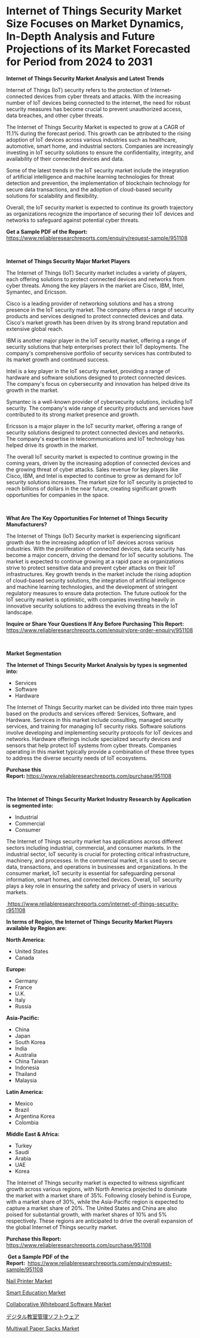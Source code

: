 <p><h1>Internet of Things Security Market Size Focuses on Market Dynamics, In-Depth Analysis and Future Projections of its Market Forecasted for Period from 2024 to 2031</h1></p><p><strong>Internet of Things Security Market Analysis and Latest Trends</strong></p>
<p><p>Internet of Things (IoT) security refers to the protection of Internet-connected devices from cyber threats and attacks. With the increasing number of IoT devices being connected to the internet, the need for robust security measures has become crucial to prevent unauthorized access, data breaches, and other cyber threats.</p><p>The Internet of Things Security Market is expected to grow at a CAGR of 11.1% during the forecast period. This growth can be attributed to the rising adoption of IoT devices across various industries such as healthcare, automotive, smart home, and industrial sectors. Companies are increasingly investing in IoT security solutions to ensure the confidentiality, integrity, and availability of their connected devices and data.</p><p>Some of the latest trends in the IoT security market include the integration of artificial intelligence and machine learning technologies for threat detection and prevention, the implementation of blockchain technology for secure data transactions, and the adoption of cloud-based security solutions for scalability and flexibility.</p><p>Overall, the IoT security market is expected to continue its growth trajectory as organizations recognize the importance of securing their IoT devices and networks to safeguard against potential cyber threats.</p></p>
<p><strong>Get a Sample PDF of the Report:&nbsp;</strong> <a href="https://www.reliableresearchreports.com/enquiry/request-sample/951108">https://www.reliableresearchreports.com/enquiry/request-sample/951108</a></p>
<p>&nbsp;</p>
<p><strong>Internet of Things Security Major Market Players</strong></p>
<p><p>The Internet of Things (IoT) Security market includes a variety of players, each offering solutions to protect connected devices and networks from cyber threats. Among the key players in the market are Cisco, IBM, Intel, Symantec, and Ericsson. </p><p>Cisco is a leading provider of networking solutions and has a strong presence in the IoT security market. The company offers a range of security products and services designed to protect connected devices and data. Cisco's market growth has been driven by its strong brand reputation and extensive global reach.</p><p>IBM is another major player in the IoT security market, offering a range of security solutions that help enterprises protect their IoT deployments. The company's comprehensive portfolio of security services has contributed to its market growth and continued success.</p><p>Intel is a key player in the IoT security market, providing a range of hardware and software solutions designed to protect connected devices. The company's focus on cybersecurity and innovation has helped drive its growth in the market.</p><p>Symantec is a well-known provider of cybersecurity solutions, including IoT security. The company's wide range of security products and services have contributed to its strong market presence and growth.</p><p>Ericsson is a major player in the IoT security market, offering a range of security solutions designed to protect connected devices and networks. The company's expertise in telecommunications and IoT technology has helped drive its growth in the market.</p><p>The overall IoT security market is expected to continue growing in the coming years, driven by the increasing adoption of connected devices and the growing threat of cyber attacks. Sales revenue for key players like Cisco, IBM, and Intel is expected to continue to grow as demand for IoT security solutions increases. The market size for IoT security is projected to reach billions of dollars in the near future, creating significant growth opportunities for companies in the space.</p></p>
<p>&nbsp;</p>
<p><strong>What Are The Key Opportunities For Internet of Things Security Manufacturers?</strong></p>
<p><p>The Internet of Things (IoT) Security market is experiencing significant growth due to the increasing adoption of IoT devices across various industries. With the proliferation of connected devices, data security has become a major concern, driving the demand for IoT security solutions. The market is expected to continue growing at a rapid pace as organizations strive to protect sensitive data and prevent cyber attacks on their IoT infrastructures. Key growth trends in the market include the rising adoption of cloud-based security solutions, the integration of artificial intelligence and machine learning technologies, and the development of stringent regulatory measures to ensure data protection. The future outlook for the IoT security market is optimistic, with companies investing heavily in innovative security solutions to address the evolving threats in the IoT landscape.</p></p>
<p><strong>Inquire or Share Your Questions If Any Before Purchasing This Report:</strong> <a href="https://www.reliableresearchreports.com/enquiry/pre-order-enquiry/951108">https://www.reliableresearchreports.com/enquiry/pre-order-enquiry/951108</a></p>
<p>&nbsp;</p>
<p><strong>Market Segmentation</strong></p>
<p><strong>The Internet of Things Security Market Analysis by types is segmented into:</strong></p>
<p><ul><li>Services</li><li>Software</li><li>Hardware</li></ul></p>
<p><p>The Internet of Things Security market can be divided into three main types based on the products and services offered: Services, Software, and Hardware. Services in this market include consulting, managed security services, and training for managing IoT security risks. Software solutions involve developing and implementing security protocols for IoT devices and networks. Hardware offerings include specialized security devices and sensors that help protect IoT systems from cyber threats. Companies operating in this market typically provide a combination of these three types to address the diverse security needs of IoT ecosystems.</p></p>
<p><strong>Purchase this Report:&nbsp;</strong><a href="https://www.reliableresearchreports.com/purchase/951108">https://www.reliableresearchreports.com/purchase/951108</a></p>
<p>&nbsp;</p>
<p><strong>The Internet of Things Security Market Industry Research by Application is segmented into:</strong></p>
<p><ul><li>Industrial</li><li>Commercial</li><li>Consumer</li></ul></p>
<p><p>The Internet of Things security market has applications across different sectors including industrial, commercial, and consumer markets. In the industrial sector, IoT security is crucial for protecting critical infrastructure, machinery, and processes. In the commercial market, it is used to secure data, transactions, and operations in businesses and organizations. In the consumer market, IoT security is essential for safeguarding personal information, smart homes, and connected devices. Overall, IoT security plays a key role in ensuring the safety and privacy of users in various markets.</p></p>
<p><a href="https://www.reliableresearchreports.com/internet-of-things-security-r951108">&nbsp;https://www.reliableresearchreports.com/internet-of-things-security-r951108</a></p>
<p><strong>In terms of Region, the Internet of Things Security Market Players available by Region are:</strong></p>
<p>
    <p> <strong> North America: </strong>
        <ul>
            <li>United States</li>
            <li>Canada</li>
        </ul>
        </p> 
    <p> <strong> Europe: </strong>
        <ul>
            <li>Germany</li>
            <li>France</li>
            <li>U.K.</li>
            <li>Italy</li>
            <li>Russia</li>
        </ul>
        </p> 
    <p> <strong> Asia-Pacific: </strong>
        <ul>
            <li>China</li>
            <li>Japan</li>
            <li>South Korea</li>
            <li>India</li>
            <li>Australia</li>
            <li>China Taiwan</li>
            <li>Indonesia</li>
            <li>Thailand</li>
            <li>Malaysia</li>
        </ul>
        </p> 
    <p> <strong> Latin America: </strong>
        <ul>
            <li>Mexico</li>
            <li>Brazil</li>
            <li>Argentina Korea</li>
            <li>Colombia</li>
        </ul>
        </p> 
    <p> <strong> Middle East & Africa: </strong>
        <ul>
            <li>Turkey</li>
            <li>Saudi</li>
            <li>Arabia</li>
            <li>UAE</li>
            <li>Korea</li>
        </ul>
    </p>
    </p>
<p><p>The Internet of Things security market is expected to witness significant growth across various regions, with North America projected to dominate the market with a market share of 35%. Following closely behind is Europe, with a market share of 30%, while the Asia-Pacific region is expected to capture a market share of 20%. The United States and China are also poised for substantial growth, with market shares of 10% and 5% respectively. These regions are anticipated to drive the overall expansion of the global Internet of Things security market.</p></p>
<p><strong>Purchase this Report: </strong><a href="https://www.reliableresearchreports.com/purchase/951108">https://www.reliableresearchreports.com/purchase/951108</a></p>
<p>&nbsp;<strong>Get a Sample PDF of the Report:&nbsp;&nbsp;</strong><a href="https://www.reliableresearchreports.com/enquiry/request-sample/951108">https://www.reliableresearchreports.com/enquiry/request-sample/951108</a></p>
<p><strong></strong></p>
<p><p><a href="https://www.linkedin.com/pulse/nail-printer-market-size-trends-complete-industry-overview-2024-42xic?trackingId=3lFBPUkYgjt7XdNOpgC8Pg%3D%3D">Nail Printer Market</a></p><p><a href="https://github.com/MyrtisWest1/Market-Research-Report-List-1/blob/main/smart-education-market.md">Smart Education Market</a></p><p><a href="https://github.com/brenzgnarento/Market-Research-Report-List-2/blob/main/collaborative-whiteboard-software-market.md">Collaborative Whiteboard Software Market</a></p><p><a href="https://github.com/jkjreqjscoxx7/Market-Research-Report-List-2/blob/main/536762654045.md">デジタル教室管理ソフトウェア</a></p><p><a href="https://www.linkedin.com/pulse/multiwall-paper-sacks-market-research-report-its-history-forecast-vpmrc?trackingId=hFXlAYf4gxWyhNG4Cy7LZA%3D%3D">Multiwall Paper Sacks Market</a></p></p>
